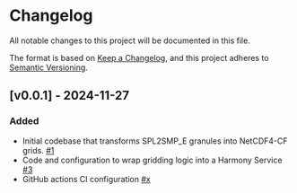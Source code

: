 # Changelog

All notable changes to this project will be documented in this file.

The format is based on [Keep a Changelog](https://keepachangelog.com/en/1.1.0/),
and this project adheres to [Semantic Versioning](https://semver.org/spec/v2.0.0.html).

## [v0.0.1] - 2024-11-27

### Added

- Initial codebase that transforms SPL2SMP_E granules into NetCDF4-CF grids. [#1](https://github.com/nasa/harmony-SMAP-L2-gridding-service/pull/1)
- Code and configuration to wrap gridding logic into a Harmony Service [#3](https://github.com/nasa/harmony-SMAP-L2-gridding-service/pull/3 )
- GitHub actions CI configuration [#x](https://github.com/nasa/harmony-SMAP-L2-gridding-service/pull/x )


[v0.0.0]: https://github.com/nasa/harmony-SMAP-L2-gridding-service/releases/tag/1.1.0

